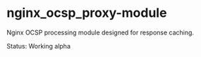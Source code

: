 nginx_ocsp_proxy-module
=======================

Nginx OCSP processing module designed for response caching.

Status: Working alpha
